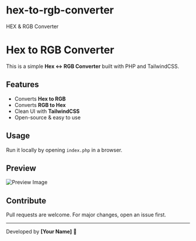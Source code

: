 # hex-to-rgb-converter
 HEX & RGB Converter
# Hex to RGB Converter

This is a simple **Hex ↔ RGB Converter** built with PHP and TailwindCSS.

## Features
- Converts **Hex to RGB**
- Converts **RGB to Hex**
- Clean UI with **TailwindCSS**
- Open-source & easy to use

## Usage
Run it locally by opening `index.php` in a browser.

## Preview
![Preview Image](screenshot.png)

## Contribute
Pull requests are welcome. For major changes, open an issue first.

---
Developed by **[Your Name]** 🚀